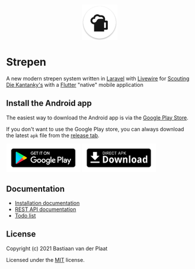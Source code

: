 <p align="center"><img src="client/android/app/src/main/res/mipmap-xhdpi/ic_launcher.png" alt="Strepen logo"></p>

# Strepen
A new modern strepen system written in [Laravel](https://laravel.com/) with [Livewire](https://laravel-livewire.com/) for [Scouting Die Kantanky's](https://www.diekantankys.nl/) with a [Flutter](https://flutter.dev/) "native" mobile application

## Install the Android app
The easiest way to download the Android app is via the [Google Play Store](https://play.google.com/store/apps/details?id=nl.plaatsoft.strepen).

If you don't want to use the Google Play store, you can always download the latest `apk` file from the [release tab](https://github.com/bplaat/strepen/releases).

<a href="https://play.google.com/store/apps/details?id=nl.plaatsoft.strepen"><img alt="Get it on Google Play" src="server/public/images/google-play-download.png" width="200"></a>
<a href="https://github.com/bplaat/strepen/releases/tag/client-v1.0.0"><img alt="Get it on Google Play" src="server/public/images/direct-apk-download.png" width="200"></a>

## Documentation
- [Installation documentation](docs/installation.md)
- [REST API documentation](docs/api.md)
- [Todo list](docs/todo.md)

## License
Copyright (c) 2021 Bastiaan van der Plaat

Licensed under the [MIT](LICENSE) license.
